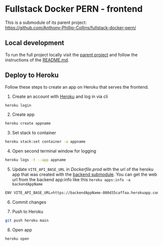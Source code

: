 # Fullstack Docker PERN - frontend

This is a submodule of its parent project:  
https://github.com/Anthony-Phillip-Collins/fullstack-docker-pern/

## Local development

To run the full project locally visit the [parent project](https://github.com/Anthony-Phillip-Collins/fullstack-docker-pern/) and follow the instructions of the [README.md](https://github.com/Anthony-Phillip-Collins/fullstack-docker-pern/blob/main/README.md).

## Deploy to Heroku

Follow these steps to create an app on Heroku that serves the frontend.

1. Create an account with [Heroku](https://www.heroku.com) and log in via cli

```bash
heroku login
```

2. Create app

```bash
heroku create appname
```

3. Set stack to container

```bash
heroku stack:set container -a appname
```

4. Open second terminal window for logging

```bash
heroku logs -t --app appname
```

5. Update `VITE_API_BASE_URL` in _Dockerfile.prod_ with the url of the heroku app that was created with the [backend submodule](https://github.com/Anthony-Phillip-Collins/fullstack-docker-pern-backend). You can get the web url from the backend app:info like this `heroku apps:info -a backendAppName`

```bash
ENV VITE_API_BASE_URL=https://backendAppName-800d35caffaa.herokuapp.com/api
```

6. Commit changes

7. Push to Heroku

```bash
git push heroku main
```

8. Open app

```bash
heroku open
```
